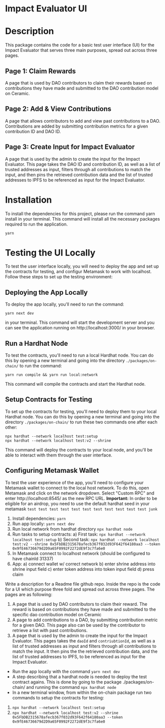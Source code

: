 # Impact Evaluator UI

# Description

This package contains the code for a basic test user interface (UI) for the Impact Evaluator that serves three main purposes, spread out across three pages.

## Page 1: Claim Rewards

A page that is used by DAO contributors to claim their rewards based on contributions they have made and submitted to the DAO contribution model on Ceramic.

## Page 2: Add & View Contributions

A page that allows contributors to add and view past contributions to a DAO. Contributions are added by submitting contribution metrics for a given contribution ID and DAO ID.

## Page 3: Create Input for Impact Evaluator

A page that is used by the admin to create the input for the Impact Evaluator. This page takes the DAO ID and contribution ID, as well as a list of trusted addresses as input, filters through all contributions to match the input, and then pins the retrieved contribution data and the list of trusted addresses to IPFS to be referenced as input for the Impact Evaluator.

# Installation

To install the dependencies for this project, please run the command yarn install in your terminal. This command will install all the necessary packages required to run the application.

```
yarn
```

# Testing the UI Locally

To test the user interface locally, you will need to deploy the app and set up the contracts for testing, and configur Metamask to work with localhost. Follow these steps to set up the testing environment:

## Deploying the App Locally

To deploy the app locally, you'll need to run the command:

```
yarn next dev
```

in your terminal. This command will start the development server and you can see the application running on http://localhost:3000/ in your browser.

## Run a Hardhat Node

To test the contracts, you'll need to run a local Hardhat node. You can do this by opening a new terminal and going into the directory `./packages/on-chain/` to run the command:

```
yarn run compile && yarn run local:network
```

This command will compile the contracts and start the Hardhat node.

## Setup Contracts for Testing

To set up the contracts for testing, you'll need to deploy them to your local Hardhat node. You can do this by opening a new terminal and going into the directory `./packages/on-chain/` to run these two commands one after each other:

```
npx hardhat --network localhost test:setup
npx hardhat --network localhost test:v2 --shrine
```

This command will deploy the contracts to your local node, and you'll be able to interact with them through the user interface.

## Configuring Metamask Wallet

To test the user experience of the app, you'll need to configure your Metamask wallet to connect to the local host network. To do this, open Metamask and click on the network dropdown. Select "Custom RPC" and enter http://localhost:8545/ as the new RPC URL.
**Important:**
In order to be eligible for an airdrop, you need to use the default hardhat seed in your metamask `test test test test test test test test test test test junk`

1. Install dependencies: `yarn`
2. Run app locally: `yarn next dev`
3. Run local network from hardhat directory `npx hardhat node`
4. Run tasks to setup contracts:
   a) First task: `npx hardhat --network localhost test:setup`
   b) Second task: `npx hardhat --network localhost test:v2 --shrine 0x5FbDB2315678afecb367f032d93F642f64180aa3 --token 0x9fE46736679d2D9a65F0992F2272dE9f3c7fa6e0`
5. In Metamask connect to localhost network (should be configured to have chainId 31337)
6. App:
   a) connect wallet w/ correct network
   b) enter shrine address into shrine input field
   c) enter token address into token input field
   d) press claim

Write a description for a Readme file github repo. Inside the repo is the code for a UI which purpose three fold and spread out across three pages. The pages are as following:

1. A page that is used by DAO contributors to claim their reward. The reward is based on contributions they have made and submitted to the specific dao contribution model on Ceramic
2. A page to add contributions to a DAO, by submitting contribution metric for a given DAO. This page also can be used by the contributor to retrieve a list with past contributions.
3. A page that is used by the admin to create the input for the Impact Evaluator. This pages takes the `daoId` and `contriubtionId`, as well as a list of trusted addresses as input and filters through all contributions to match the input. It then pins the the retrieved contribution data, and the list of trusted addresses to IPFS, to be referenced as input for the Impact Evaluator.

- Run the app locally with the command `yarn next dev`
- A step describing that a hardhat node is needed to deploy the test contract agains. This is done by going to the package ./packages/on-chain/ and running the command `npx hardhat node`
- In a new terminal window, from within the on-chain package run two commands to setup the contracts for testing:

1. `npx hardhat --network localhost test:setup`
2. `npx hardhat --network localhost test:v2 --shrine 0x5FbDB2315678afecb367f032d93F642f64180aa3 --token 0x9fE46736679d2D9a65F0992F2272dE9f3c7fa6e0`
